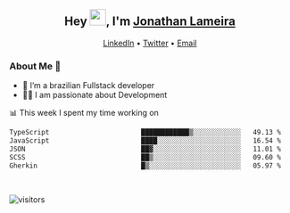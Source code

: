 <h2 align="center">Hey <img src="https://github.com/TheDudeThatCode/TheDudeThatCode/blob/master/Assets/Hi.gif" width="29">, I'm <a href="https://www.linkedin.com/in/jonathanlameira/">Jonathan Lameira</a></h2>
<p align="center">
  <a href="https://www.linkedin.com/in/jonathanlameira/">LinkedIn</a> •
  <a href="https://twitter.com/jlameira">Twitter</a> •
  <a href="mailto:jlameira@gmail.com">Email</a>
</p>

### About Me 🚀
- 🌱  I’m a brazilian Fullstack developer</br>
- 👨‍💻  I am passionate about Development</br>

<!-- ![Jonathan Lameira github stats](https://github-readme-stats.vercel.app/api?username=jlameirameli&show_icons=true&hide_border=true)&nbsp;&nbsp; -->

📊 This week I spent my time working on
<!--START_SECTION:waka-->

```txt
TypeScript                       ████████████▒░░░░░░░░░░░░   49.13 %
JavaScript                       ████░░░░░░░░░░░░░░░░░░░░░   16.54 %
JSON                             ██▓░░░░░░░░░░░░░░░░░░░░░░   11.01 %
SCSS                             ██▒░░░░░░░░░░░░░░░░░░░░░░   09.60 %
Gherkin                          █▒░░░░░░░░░░░░░░░░░░░░░░░   05.97 %
```

<!--END_SECTION:waka-->

<br />

![visitors](https://visitor-badge.laobi.icu/badge?page_id=jlameira.jlameira)
